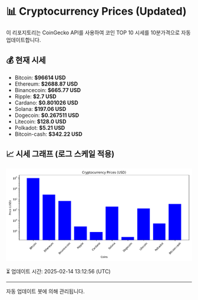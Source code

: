 
# 📊 Cryptocurrency Prices (Updated)

이 리포지토리는 CoinGecko API를 사용하여 코인 TOP 10 시세를 10분가격으로 자동 업데이트합니다.

## 💰 현재 시세
- Bitcoin: **$96614 USD**
- Ethereum: **$2688.87 USD**
- Binancecoin: **$665.77 USD**
- Ripple: **$2.7 USD**
- Cardano: **$0.801026 USD**
- Solana: **$197.06 USD**
- Dogecoin: **$0.267511 USD**
- Litecoin: **$128.0 USD**
- Polkadot: **$5.21 USD**
- Bitcoin-cash: **$342.22 USD**

## 📈 시세 그래프 (로그 스케일 적용)
![Crypto Prices](crypto_prices.png)

⏳ 업데이트 시간: 2025-02-14 13:12:56 (UTC)

---
자동 업데이트 봇에 의해 관리됩니다.
